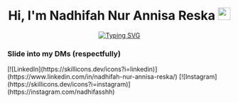 <h1 align="center">Hi, I'm Nadhifah Nur Annisa Reska <img src="https://i.giphy.com/media/hvRJCLFzcasrR4ia7z/giphy.webp" width="28"></h1>
<p align="center">
<a href="https://git.io/typing-svg"><img src="https://readme-typing-svg.demolab.com?font=Fira+Code&duration=2500&pause=1000&background=6DFF2B00&center=true&vCenter=true&width=435&lines=Welcome+to+my+GitHub+Page!;I'm+Data+Analyst+and+Business+Analyst;Excited+to+learn+new+technologies;Intrested+on+Data;Follow+me+for+more!" alt="Typing SVG" /></a>
</p>
<h3 align="left">Slide into my DMs (respectfully)</h3>
[![LinkedIn](https://skillicons.dev/icons?i=linkedin)](https://www.linkedin.com/in/nadhifah-nur-annisa-reska/)
[![Instagram](https://skillicons.dev/icons?i=instagram)](https://instagram.com/nadhifasshh)
